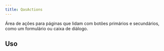 ```yaml
---
title: QasActions
---
```


Área de ações para páginas que lidam com botões primários e secundários, como um formulário ou caixa de diálogo.

<doc-api file="actions/QasActions" name="QasActions" />

## Uso

<doc-example file="QasActions/Basic" title="Básico" />


